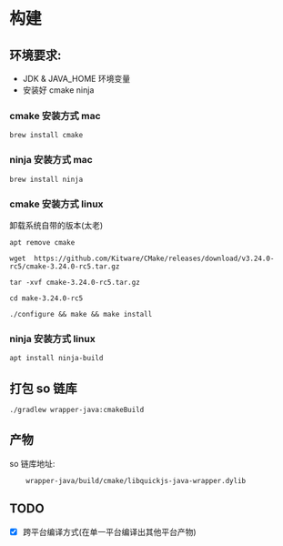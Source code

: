 # 构建
## 环境要求:
+ JDK & JAVA_HOME 环境变量
+ 安装好 cmake ninja

### cmake 安装方式 mac
```
brew install cmake
```

### ninja 安装方式 mac
```
brew install ninja
```

### cmake 安装方式 linux
卸载系统自带的版本(太老)

```
apt remove cmake

```

```
wget  https://github.com/Kitware/CMake/releases/download/v3.24.0-rc5/cmake-3.24.0-rc5.tar.gz
```

```
tar -xvf cmake-3.24.0-rc5.tar.gz
```

```
cd make-3.24.0-rc5
```

```
./configure && make && make install
```

### ninja 安装方式 linux
```
apt install ninja-build
```

## 打包 so 链库
```
./gradlew wrapper-java:cmakeBuild
```

## 产物
so 链库地址:
```shell
    wrapper-java/build/cmake/libquickjs-java-wrapper.dylib
```

## TODO
- [x] 跨平台编译方式(在单一平台编译出其他平台产物)